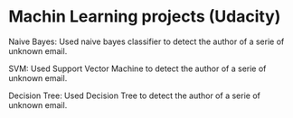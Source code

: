 Machin Learning projects (Udacity)
==============
Naive Bayes: Used naive bayes classifier to detect the author of a serie of unknown email. 

SVM: Used Support Vector Machine to detect the author of a serie of unknown email. 

Decision Tree: Used Decision Tree to detect the author of a serie of unknown email. 


